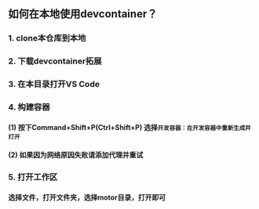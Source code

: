 ## 如何在本地使用devcontainer？
### 1. clone本仓库到本地
### 2. 下载devcontainer拓展
### 3. 在本目录打开VS Code
### 4. 构建容器
#### (1) 按下Command+Shift+P(Ctrl+Shift+P) 选择`开发容器：在开发容器中重新生成并打开`
#### (2) 如果因为网络原因失败请添加代理并重试
### 5. 打开工作区
#### 选择文件，打开文件夹，选择motor目录，打开即可
